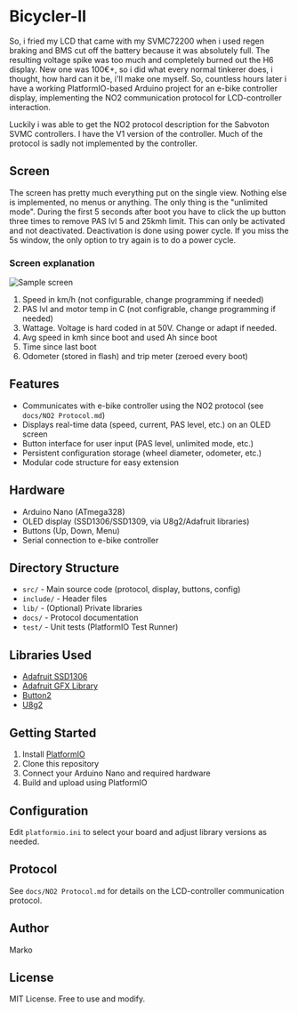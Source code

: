 # Bicycler-II

So, i fried my LCD that came with my SVMC72200 when i used regen braking and BMS cut off the battery because it was absolutely full. The resulting voltage spike was too much and completely burned out the H6 display. New one was 100€+, so i did what every normal tinkerer does, i thought, how hard can it be, i'll make one myself. So, countless hours later i have a working PlatformIO-based Arduino project for an e-bike controller display, implementing the NO2 communication protocol for LCD-controller interaction.

Luckily i was able to get the NO2 protocol description for the Sabvoton SVMC controllers. I have the V1 version of the controller. Much of the protocol is sadly not implemented by the controller.

## Screen

The screen has pretty much everything put on the single view. Nothing else is implemented, no menus or anything. The only thing is the "unlimited mode". During the first 5 seconds after boot you have to click the up button three times to remove PAS lvl 5 and 25kmh limit. This can only be activated and not deactivated. Deactivation is done using power cycle. If you miss the 5s window, the only option to try again is to do a power cycle.

### Screen explanation
![Sample screen](TBD)

1. Speed in km/h (not configurable, change programming if needed)
2. PAS lvl and motor temp in C (not configrable, change programming if needed)
3. Wattage. Voltage is hard coded in at 50V. Change or adapt if needed.
4. Avg speed in kmh since boot and used Ah since boot
5. Time since last boot
6. Odometer (stored in flash) and trip meter (zeroed every boot)

## Features

- Communicates with e-bike controller using the NO2 protocol (see `docs/NO2 Protocol.md`)
- Displays real-time data (speed, current, PAS level, etc.) on an OLED screen
- Button interface for user input (PAS level, unlimited mode, etc.)
- Persistent configuration storage (wheel diameter, odometer, etc.)
- Modular code structure for easy extension

## Hardware

- Arduino Nano (ATmega328)
- OLED display (SSD1306/SSD1309, via U8g2/Adafruit libraries)
- Buttons (Up, Down, Menu)
- Serial connection to e-bike controller

## Directory Structure

- `src/` - Main source code (protocol, display, buttons, config)
- `include/` - Header files
- `lib/` - (Optional) Private libraries
- `docs/` - Protocol documentation
- `test/` - Unit tests (PlatformIO Test Runner)

## Libraries Used

- [Adafruit SSD1306](https://github.com/adafruit/Adafruit_SSD1306)
- [Adafruit GFX Library](https://github.com/adafruit/Adafruit-GFX-Library)
- [Button2](https://github.com/LennartHennigs/Button2)
- [U8g2](https://github.com/olikraus/u8g2)

## Getting Started

1. Install [PlatformIO](https://platformio.org/)
2. Clone this repository
3. Connect your Arduino Nano and required hardware
4. Build and upload using PlatformIO

## Configuration

Edit `platformio.ini` to select your board and adjust library versions as needed.

## Protocol

See `docs/NO2 Protocol.md` for details on the LCD-controller communication protocol.

## Author

Marko

## License

MIT License. Free to use and modify.
